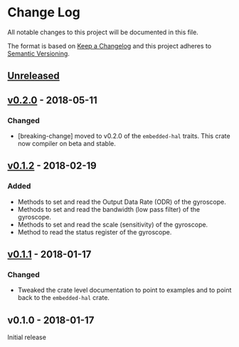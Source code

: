 # Change Log

All notable changes to this project will be documented in this file.

The format is based on [Keep a Changelog](http://keepachangelog.com/)
and this project adheres to [Semantic Versioning](http://semver.org/).

## [Unreleased]

## [v0.2.0] - 2018-05-11

### Changed

- [breaking-change] moved to v0.2.0 of the `embedded-hal` traits. This crate now compiler on beta
  and stable.

## [v0.1.2] - 2018-02-19

### Added

- Methods to set and read the Output Data Rate (ODR) of the gyroscope.
- Methods to set and read the bandwidth (low pass filter) of the gyroscope.
- Methods to set and read the scale (sensitivity) of the gyroscope.
- Method to read the status register of the gyroscope.

## [v0.1.1] - 2018-01-17

### Changed

- Tweaked the crate level documentation to point to examples and to point back to the `embedded-hal`
  crate.

## v0.1.0 - 2018-01-17

Initial release

[Unreleased]: https://github.com/japaric/l3gd20/compare/v0.1.2...HEAD
[v0.2.0]: https://github.com/japaric/l3gd20/compare/v0.1.2...v0.2.0
[v0.1.2]: https://github.com/japaric/l3gd20/compare/v0.1.1...v0.1.2
[v0.1.1]: https://github.com/japaric/l3gd20/compare/v0.1.0...v0.1.1
